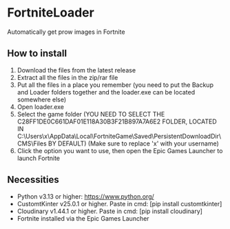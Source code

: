 # FortniteLoader
Automatically get prow images in Fortnite

## How to install

1. Download the files from the latest release
2. Extract all the files in the zip/rar file
3. Put all the files in a place you remember (you need to put the Backup and Loader folders together and the loader.exe can be located somewhere else)
4. Open loader.exe
5. Select the game folder (YOU NEED TO SELECT THE C28FF1DE0C661DAF01E118A30B3F21B897A7A6E2 FOLDER, LOCATED IN C:\Users\x\AppData\Local\FortniteGame\Saved\PersistentDownloadDir\CMS\Files BY DEFAULT)
     (Make sure to replace 'x' with your username)
7. Click the option you want to use, then open the Epic Games Launcher to launch Fortnite

## Necessities

- Python v3.13 or higher: https://www.python.org/
- CustomtKinter v25.0.1 or higher. Paste in cmd: [pip install customtkinter]
- Cloudinary v1.44.1 or higher. Paste in cmd: [pip install cloudinary]
- Fortnite installed via the Epic Games Launcher
